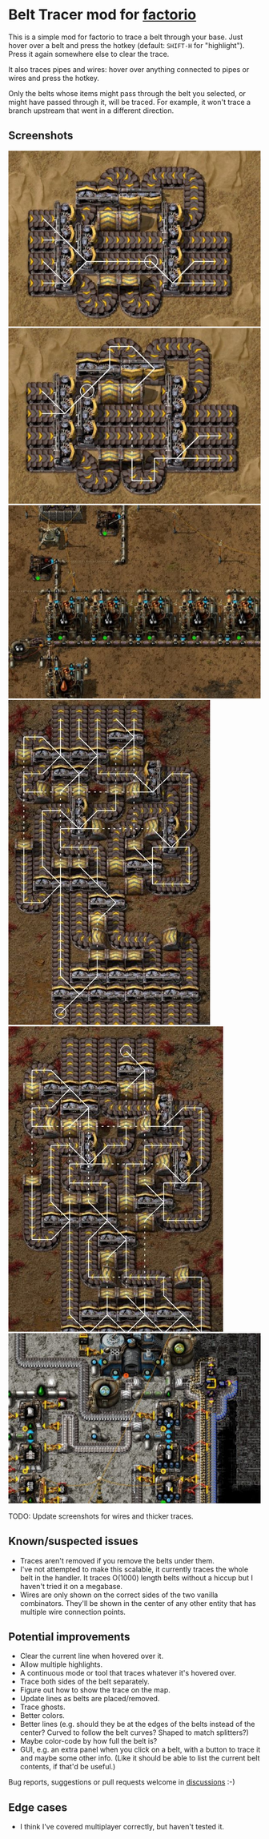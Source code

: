 # Belt Tracer mod for [factorio](https://www.factorio.com/)

This is a simple mod for factorio to trace a belt through your base. Just hover over a belt and press the hotkey (default: `SHIFT-H` for "highlight"). Press it again somewhere else to clear the trace.

It also traces pipes and wires: hover over anything connected to pipes or wires and press the hotkey.

Only the belts whose items might pass through the belt you selected, or might have passed through it, will be traced. For example, it won't trace a branch upstream that went in a different direction.

## Screenshots

![4-to-4_1](/Screenshots/4-to-4_1.jpg)
![4-to-4_2](/Screenshots/4-to-4_2.jpg)
![Pipes](/Screenshots/Pipes.jpg)
![8-to-8_1](/Screenshots/8-to-8_1.jpg)
![8-to-8_2](/Screenshots/8-to-8_2.jpg)
![Modded](/Screenshots/Modded.jpg)

TODO: Update screenshots for wires and thicker traces.

## Known/suspected issues

* Traces aren't removed if you remove the belts under them.
* I've not attempted to make this scalable, it currently traces the whole belt in the handler. It traces O(1000) length belts without a hiccup but I haven't tried it on a megabase.
* Wires are only shown on the correct sides of the two vanilla combinators. They'll be shown in the center of any other entity that has multiple wire connection points.

## Potential improvements

* Clear the current line when hovered over it.
* Allow multiple highlights.
* A continuous mode or tool that traces whatever it's hovered over.
* Trace both sides of the belt separately.
* Figure out how to show the trace on the map.
* Update lines as belts are placed/removed.
* Trace ghosts.
* Better colors.
* Better lines (e.g. should they be at the edges of the belts instead of the center? Curved to follow the belt curves? Shaped to match splitters?)
* Maybe color-code by how full the belt is?
* GUI, e.g. an extra panel when you click on a belt, with a button to trace it and maybe some other info. (Like it should be able to list the current belt contents, if that'd be useful.)

Bug reports, suggestions or pull requests welcome in [discussions](https://github.com/paybara/factorio-belt-tracer/discussions) :-)

## Edge cases

* I think I've covered multiplayer correctly, but haven't tested it.

